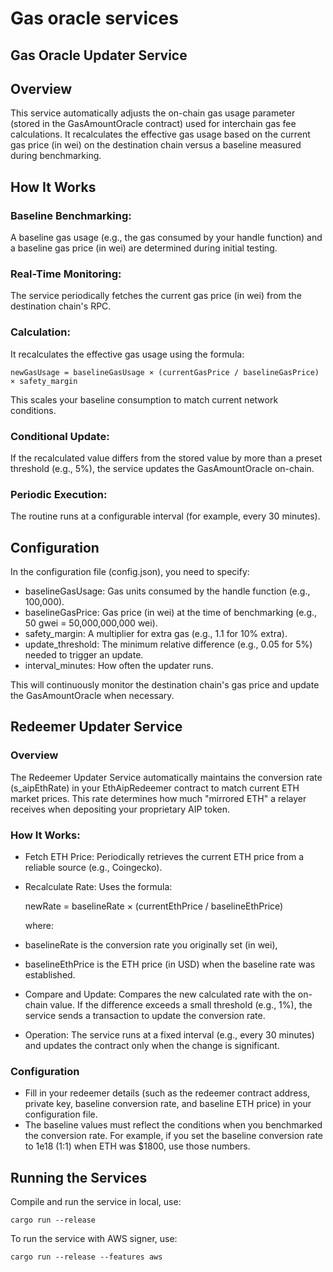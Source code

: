 # Gas oracle services

## Gas Oracle Updater Service

## Overview

This service automatically adjusts the on-chain gas usage parameter (stored in the GasAmountOracle contract) used for interchain gas fee calculations. It recalculates the effective gas usage based on the current gas price (in wei) on the destination chain versus a baseline measured during benchmarking.

## How It Works

### Baseline Benchmarking:

A baseline gas usage (e.g., the gas consumed by your handle function) and a baseline gas price (in wei) are determined during initial testing.

### Real-Time Monitoring:

The service periodically fetches the current gas price (in wei) from the destination chain's RPC.

### Calculation:

It recalculates the effective gas usage using the formula:

    newGasUsage = baselineGasUsage × (currentGasPrice / baselineGasPrice) × safety_margin

This scales your baseline consumption to match current network conditions.

### Conditional Update:

If the recalculated value differs from the stored value by more than a preset threshold (e.g., 5%), the service updates the GasAmountOracle on-chain.

### Periodic Execution:

The routine runs at a configurable interval (for example, every 30 minutes).

## Configuration

In the configuration file (config.json), you need to specify:

- baselineGasUsage: Gas units consumed by the handle function (e.g., 100,000).
- baselineGasPrice: Gas price (in wei) at the time of benchmarking (e.g., 50 gwei = 50,000,000,000 wei).
- safety_margin: A multiplier for extra gas (e.g., 1.1 for 10% extra).
- update_threshold: The minimum relative difference (e.g., 0.05 for 5%) needed to trigger an update.
- interval_minutes: How often the updater runs.

This will continuously monitor the destination chain's gas price and update the GasAmountOracle when necessary.

## Redeemer Updater Service

### Overview

The Redeemer Updater Service automatically maintains the conversion rate (s_aipEthRate) in your EthAipRedeemer contract to match current ETH market prices. This rate determines how much "mirrored ETH" a relayer receives when depositing your proprietary AIP token.

### How It Works:

- Fetch ETH Price: Periodically retrieves the current ETH price from a reliable source (e.g., Coingecko).
- Recalculate Rate: Uses the formula:

  newRate = baselineRate × (currentEthPrice / baselineEthPrice)

  where:

- baselineRate is the conversion rate you originally set (in wei),
- baselineEthPrice is the ETH price (in USD) when the baseline rate was established.

- Compare and Update: Compares the new calculated rate with the on-chain value. If the difference exceeds a small threshold (e.g., 1%), the service sends a transaction to update the conversion rate.

- Operation: The service runs at a fixed interval (e.g., every 30 minutes) and updates the contract only when the change is significant.

### Configuration

- Fill in your redeemer details (such as the redeemer contract address, private key, baseline conversion rate, and baseline ETH price) in your configuration file.
- The baseline values must reflect the conditions when you benchmarked the conversion rate. For example, if you set the baseline conversion rate to 1e18 (1:1) when ETH was $1800, use those numbers.

## Running the Services

Compile and run the service in local, use:

```shell
cargo run --release
```

To run the service with AWS signer, use:

```shell
cargo run --release --features aws
```
